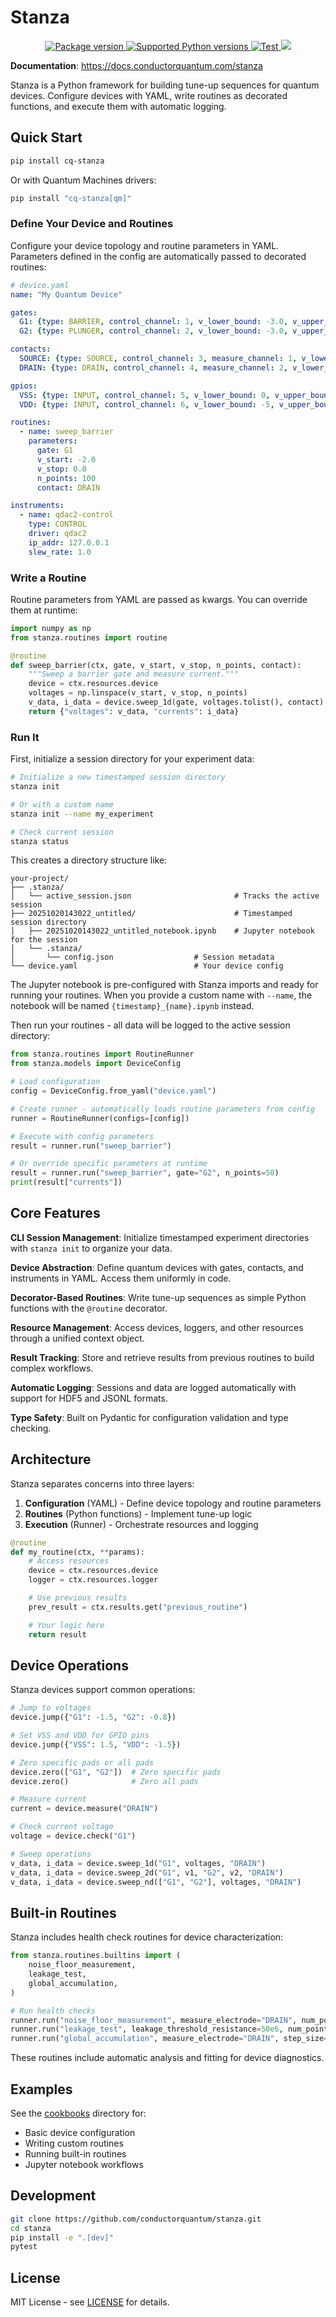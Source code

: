 # Stanza

<p align="center">
<a href="https://pypi.org/project/cq-stanza" target="_blank">
    <img src="https://img.shields.io/pypi/v/cq-stanza?color=%2334D058&label=pypi%20package" alt="Package version">
</a>
<a href="https://pypi.org/project/cq-stanza" target="_blank">
    <img src="https://img.shields.io/pypi/pyversions/cq-stanza.svg?color=%2334D058" alt="Supported Python versions">
</a>
<a href="https://github.com/conductorquantum/stanza/actions?query=workflow%3A%22CI%2FCD+Tests%22+event%3Apush+branch%3Amain" target="_blank">
    <img src="https://github.com/conductorquantum/stanza/actions/workflows/test.yml/badge.svg?event=push&branch=main" alt="Test">
</a>
<a href="https://codecov.io/gh/conductorquantum/stanza" >
 <img src="https://codecov.io/gh/conductorquantum/stanza/graph/badge.svg?token=7J2Z8TRRVG"/>
 </a>
</p>


**Documentation**: <a href="https://docs.conductorquantum.com/stanza" target="_blank">https://docs.conductorquantum.com/stanza</a>



Stanza is a Python framework for building tune-up sequences for quantum devices. Configure devices with YAML, write routines as decorated functions, and execute them with automatic logging.

## Quick Start

```bash
pip install cq-stanza
```

Or with Quantum Machines drivers:

```bash
pip install "cq-stanza[qm]"
```

### Define Your Device and Routines

Configure your device topology and routine parameters in YAML. Parameters defined in the config are automatically passed to decorated routines:

```yaml
# device.yaml
name: "My Quantum Device"

gates:
  G1: {type: BARRIER, control_channel: 1, v_lower_bound: -3.0, v_upper_bound: 3.0}
  G2: {type: PLUNGER, control_channel: 2, v_lower_bound: -3.0, v_upper_bound: 3.0}

contacts:
  SOURCE: {type: SOURCE, control_channel: 3, measure_channel: 1, v_lower_bound: -3.0, v_upper_bound: 3.0}
  DRAIN: {type: DRAIN, control_channel: 4, measure_channel: 2, v_lower_bound: -3.0, v_upper_bound: 3.0}

gpios:
  VSS: {type: INPUT, control_channel: 5, v_lower_bound: 0, v_upper_bound: 5}
  VDD: {type: INPUT, control_channel: 6, v_lower_bound: -5, v_upper_bound: 0}

routines:
  - name: sweep_barrier
    parameters:
      gate: G1
      v_start: -2.0
      v_stop: 0.0
      n_points: 100
      contact: DRAIN

instruments:
  - name: qdac2-control
    type: CONTROL
    driver: qdac2
    ip_addr: 127.0.0.1
    slew_rate: 1.0
```

### Write a Routine

Routine parameters from YAML are passed as kwargs. You can override them at runtime:

```python
import numpy as np
from stanza.routines import routine

@routine
def sweep_barrier(ctx, gate, v_start, v_stop, n_points, contact):
    """Sweep a barrier gate and measure current."""
    device = ctx.resources.device
    voltages = np.linspace(v_start, v_stop, n_points)
    v_data, i_data = device.sweep_1d(gate, voltages.tolist(), contact)
    return {"voltages": v_data, "currents": i_data}
```

### Run It

First, initialize a session directory for your experiment data:

```bash
# Initialize a new timestamped session directory
stanza init

# Or with a custom name
stanza init --name my_experiment

# Check current session
stanza status
```

This creates a directory structure like:

```
your-project/
├── .stanza/
│   └── active_session.json                       # Tracks the active session
├── 20251020143022_untitled/                      # Timestamped session directory
│   ├── 20251020143022_untitled_notebook.ipynb    # Jupyter notebook for the session
│   └── .stanza/
│       └── config.json                  # Session metadata
└── device.yaml                          # Your device config
```

The Jupyter notebook is pre-configured with Stanza imports and ready for running your routines. When you provide a custom name with `--name`, the notebook will be named `{timestamp}_{name}.ipynb` instead.

Then run your routines - all data will be logged to the active session directory:

```python
from stanza.routines import RoutineRunner
from stanza.models import DeviceConfig

# Load configuration
config = DeviceConfig.from_yaml("device.yaml")

# Create runner - automatically loads routine parameters from config
runner = RoutineRunner(configs=[config])

# Execute with config parameters
result = runner.run("sweep_barrier")

# Or override specific parameters at runtime
result = runner.run("sweep_barrier", gate="G2", n_points=50)
print(result["currents"])
```

## Core Features

**CLI Session Management**: Initialize timestamped experiment directories with `stanza init` to organize your data.

**Device Abstraction**: Define quantum devices with gates, contacts, and instruments in YAML. Access them uniformly in code.

**Decorator-Based Routines**: Write tune-up sequences as simple Python functions with the `@routine` decorator.

**Resource Management**: Access devices, loggers, and other resources through a unified context object.

**Result Tracking**: Store and retrieve results from previous routines to build complex workflows.

**Automatic Logging**: Sessions and data are logged automatically with support for HDF5 and JSONL formats.

**Type Safety**: Built on Pydantic for configuration validation and type checking.

## Architecture

Stanza separates concerns into three layers:

1. **Configuration** (YAML) - Define device topology and routine parameters
2. **Routines** (Python functions) - Implement tune-up logic
3. **Execution** (Runner) - Orchestrate resources and logging

```python
@routine
def my_routine(ctx, **params):
    # Access resources
    device = ctx.resources.device
    logger = ctx.resources.logger

    # Use previous results
    prev_result = ctx.results.get("previous_routine")

    # Your logic here
    return result
```

## Device Operations

Stanza devices support common operations:

```python
# Jump to voltages
device.jump({"G1": -1.5, "G2": -0.8})

# Set VSS and VDD for GPIO pins
device.jump({"VSS": 1.5, "VDD": -1.5})

# Zero specific pads or all pads
device.zero(["G1", "G2"])  # Zero specific pads
device.zero()              # Zero all pads

# Measure current
current = device.measure("DRAIN")

# Check current voltage
voltage = device.check("G1")

# Sweep operations
v_data, i_data = device.sweep_1d("G1", voltages, "DRAIN")
v_data, i_data = device.sweep_2d("G1", v1, "G2", v2, "DRAIN")
v_data, i_data = device.sweep_nd(["G1", "G2"], voltages, "DRAIN")
```

## Built-in Routines

Stanza includes health check routines for device characterization:

```python
from stanza.routines.builtins import (
    noise_floor_measurement,
    leakage_test,
    global_accumulation,
)

# Run health checks
runner.run("noise_floor_measurement", measure_electrode="DRAIN", num_points=10)
runner.run("leakage_test", leakage_threshold_resistance=50e6, num_points=10)
runner.run("global_accumulation", measure_electrode="DRAIN", step_size=0.01, bias_gate="SOURCE", bias_voltage=0.005)
```

These routines include automatic analysis and fitting for device diagnostics.

## Examples

See the [cookbooks](cookbooks/) directory for:
- Basic device configuration
- Writing custom routines
- Running built-in routines
- Jupyter notebook workflows

## Development

```bash
git clone https://github.com/conductorquantum/stanza.git
cd stanza
pip install -e ".[dev]"
pytest
```

## License

MIT License - see [LICENSE](LICENSE) for details.
